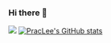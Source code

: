 ### Hi there 👋
<a href="https://github.com/PracLee" target="_blank"><img src="https://img.shields.io/badge/java-#007396?style=flat-square&logo=Java&logoColor=white"/></a>
[![PracLee's GitHub stats](https://github-readme-stats.vercel.app/api?username=PracLee)](https://github.com/anuraghazra/github-readme-stats)

<!--
**PracLee/PracLee** is a ✨ _special_ ✨ repository because its `README.md` (this file) appears on your GitHub profile.

Here are some ideas to get you started:

- 🔭 I’m currently working on ...
- 🌱 I’m currently learning ...
- 👯 I’m looking to collaborate on ...
- 🤔 I’m looking for help with ...
- 💬 Ask me about ...
- 📫 How to reach me: ...
- 😄 Pronouns: ...
- ⚡ Fun fact: ...
-->
